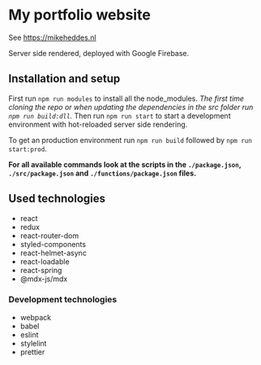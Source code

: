 # My portfolio website
See https://mikeheddes.nl

Server side rendered, deployed with Google Firebase.

## Installation and setup

First run `npm run modules` to install all the node_modules.
_The first time cloning the repo or when updating the dependencies in the src folder run `npm run build:dll`._
Then run `npm run start` to start a development environment with hot-reloaded server side rendering.

To get an production environment run `npm run build` followed by `npm run start:prod`.

**For all available commands look at the scripts in the `./package.json`, `./src/package.json` and `./functions/package.json` files.**

## Used technologies
- react
- redux
- react-router-dom
- styled-components
- react-helmet-async
- react-loadable
- react-spring
- @mdx-js/mdx

### Development technologies
- webpack
- babel
- eslint
- stylelint
- prettier
